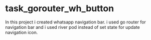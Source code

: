 # task_gorouter_wh_button

In this project i created whatsapp navigation bar.
i used go router for navigation bar and i used river pod instead of set state for update navigation icon.